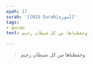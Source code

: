 ```yaml
---
ayah: 17
surah: '[[015-Surah|سورة]]'
tags:
- quran
text: وحفظناها من كل شيطان رجيم

---
```

> وحفظناها من كل شيطان رجيم
